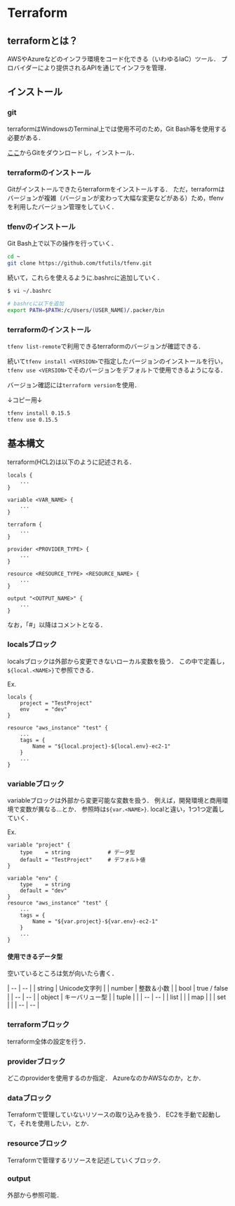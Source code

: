 # Terraform
## terraformとは？
AWSやAzureなどのインフラ環境をコード化できる（いわゆるIaC）ツール．
プロバイダーにより提供されるAPIを通じてインフラを管理．

## インストール
### git
terraformはWindowsのTerminal上では使用不可のため，Git Bash等を使用する必要がある．

[ここ](https://gitforwindows.org/)からGitをダウンロードし，インストール．

### terraformのインストール
Gitがインストールできたらterraformをインストールする．
ただ，terraformはバージョンが複雑（バージョンが変わって大幅な変更などがある）ため，tfenvを利用したバージョン管理をしていく．

### tfenvのインストール
Git Bash上で以下の操作を行っていく．
```bash
cd ~
git clone https://github.com/tfutils/tfenv.git
```
続いて，これらを使えるように.bashrcに追加していく．
```bash
$ vi ~/.bashrc

# bashrcに以下を追加
export PATH=$PATH:/c/Users/(USER_NAME)/.packer/bin
```

### terraformのインストール
`tfenv list-remote`で利用できるterraformのバージョンが確認できる．

続いて`tfenv install <VERSION>`で指定したバージョンのインストールを行い，
`tfenv use <VERSION>`でそのバージョンをデフォルトで使用できるようになる．

バージョン確認には`terraform version`を使用．

↓コピー用↓
```bash
tfenv install 0.15.5
tfenv use 0.15.5
```

## 基本構文
terraform(HCL2)は以下のように記述される．
```HCL2
locals {
    ...
}

variable <VAR_NAME> {
    ...
}

terraform {
    ...
}

provider <PROVIDER_TYPE> {
    ...
}

resource <RESOURCE_TYPE> <RESOURCE_NAME> {
    ...
}

output "<OUTPUT_NAME>" {
    ...
}
```

なお，「#」以降はコメントとなる．

### localsブロック
localsブロックは外部から変更できないローカル変数を扱う．
この中で定義し，`${local.<NAME>}`で参照できる．

Ex.
```HCL2
locals {
    project = "TestProject"
    env     = "dev"
}

resource "aws_instance" "test" {
    ...
    tags = {
        Name = "${local.project}-${local.env}-ec2-1"
    }
    ...
}
```

### variableブロック
variableブロックは外部から変更可能な変数を扱う．
例えば，開発環境と商用環境で変数が異なる...とか．
参照時は`${var.<NAME>}`.
localと違い，1つ1つ定義していく．

Ex.
```HCL2
variable "project" {
    type    = string            # データ型
    default = "TestProject"     # デフォルト値
}

variable "env" {
    type    = string
    default = "dev"
}
resource "aws_instance" "test" {
    ...
    tags = {
        Name = "${var.project}-${var.env}-ec2-1"
    }
    ...
}
```

#### 使用できるデータ型
空いているところは気が向いたら書く．

| -- | -- |
| string | Unicode文字列 |
| number | 整数＆小数 |
| bool | true / false |
| -- | -- |
| object | キーバリュー型 |
| tuple | |
| -- | -- |
| list | |
| map | |
| set | |
| -- | -- |


### terraformブロック
terraform全体の設定を行う．

### providerブロック
どこのproviderを使用するのか指定．
AzureなのかAWSなのか，とか．

### dataブロック
Terraformで管理していないリソースの取り込みを扱う．
EC2を手動で起動して，それを使用したい，とか．

### resourceブロック
Terraformで管理するリソースを記述していくブロック．

### output
外部から参照可能．


